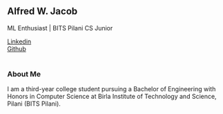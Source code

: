 <h2>Alfred W. Jacob</h2>
<p>ML Enthusiast | BITS Pilani CS Junior</p>
<a href="https://www.linkedin.com/in/alfred-william-jacob-84b20a16b">Linkedin </a><br>
<a href="https://github.com/aLefred0">Github </a><br>
<br>
<h3>About Me</h3>
<p>I am a third-year college student pursuing a Bachelor of Engineering with Honors in Computer Science at Birla Institute of Technology and Science, Pilani (BITS Pilani). </p>
